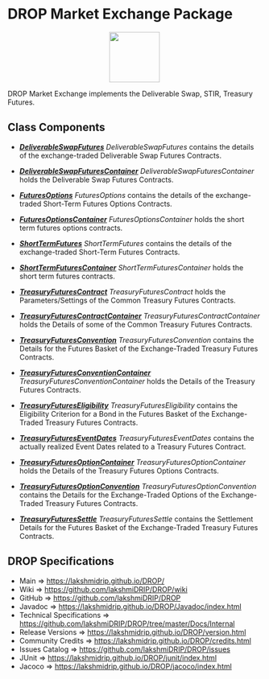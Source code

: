 # DROP Market Exchange Package

<p align="center"><img src="https://github.com/lakshmiDRIP/DROP/blob/master/DRIP_Logo.gif?raw=true" width="100"></p>

DROP Market Exchange implements the Deliverable Swap, STIR, Treasury Futures.

## Class Components

 * [***DeliverableSwapFutures***](https://github.com/lakshmiDRIP/DROP/tree/master/src/main/java/org/drip/market/exchange/DeliverableSwapFutures.java)
 <i>DeliverableSwapFutures</i> contains the details of the exchange-traded Deliverable Swap Futures
 Contracts.

 * [***DeliverableSwapFuturesContainer***](https://github.com/lakshmiDRIP/DROP/tree/master/src/main/java/org/drip/market/exchange/DeliverableSwapFuturesContainer.java)
 <i>DeliverableSwapFuturesContainer</i> holds the Deliverable Swap Futures Contracts.

 * [***FuturesOptions***](https://github.com/lakshmiDRIP/DROP/tree/master/src/main/java/org/drip/market/exchange/FuturesOptions.java)
 <i>FuturesOptions</i> contains the details of the exchange-traded Short-Term Futures Options Contracts.

 * [***FuturesOptionsContainer***](https://github.com/lakshmiDRIP/DROP/tree/master/src/main/java/org/drip/market/exchange/FuturesOptionsContainer.java)
 <i>FuturesOptionsContainer</i> holds the short term futures options contracts.

 * [***ShortTermFutures***](https://github.com/lakshmiDRIP/DROP/tree/master/src/main/java/org/drip/market/exchange/ShortTermFutures.java)
 <i>ShortTermFutures</i> contains the details of the exchange-traded Short-Term Futures Contracts.

 * [***ShortTermFuturesContainer***](https://github.com/lakshmiDRIP/DROP/tree/master/src/main/java/org/drip/market/exchange/ShortTermFuturesContainer.java)
 <i>ShortTermFuturesContainer</i> holds the short term futures contracts.

 * [***TreasuryFuturesContract***](https://github.com/lakshmiDRIP/DROP/tree/master/src/main/java/org/drip/market/exchange/TreasuryFuturesContract.java)
 <i>TreasuryFuturesContract</i> holds the Parameters/Settings of the Common Treasury Futures Contracts.

 * [***TreasuryFuturesContractContainer***](https://github.com/lakshmiDRIP/DROP/tree/master/src/main/java/org/drip/market/exchange/TreasuryFuturesContractContainer.java)
 <i>TreasuryFuturesContractContainer</i> holds the Details of some of the Common Treasury Futures Contracts.

 * [***TreasuryFuturesConvention***](https://github.com/lakshmiDRIP/DROP/tree/master/src/main/java/org/drip/market/exchange/TreasuryFuturesConvention.java)
 <i>TreasuryFuturesConvention</i> contains the Details for the Futures Basket of the Exchange-Traded Treasury
 Futures Contracts.

 * [***TreasuryFuturesConventionContainer***](https://github.com/lakshmiDRIP/DROP/tree/master/src/main/java/org/drip/market/exchange/TreasuryFuturesConventionContainer.java)
 <i>TreasuryFuturesConventionContainer</i> holds the Details of the Treasury Futures Contracts.

 * [***TreasuryFuturesEligibility***](https://github.com/lakshmiDRIP/DROP/tree/master/src/main/java/org/drip/market/exchange/TreasuryFuturesEligibility.java)
 <i>TreasuryFuturesEligibility</i> contains the Eligibility Criterion for a Bond in the Futures Basket of the
 Exchange-Traded Treasury Futures Contracts.

 * [***TreasuryFuturesEventDates***](https://github.com/lakshmiDRIP/DROP/tree/master/src/main/java/org/drip/market/exchange/TreasuryFuturesEventDates.java)
 <i>TreasuryFuturesEventDates</i> contains the actually realized Event Dates related to a Treasury Futures
 Contract.

 * [***TreasuryFuturesOptionContainer***](https://github.com/lakshmiDRIP/DROP/tree/master/src/main/java/org/drip/market/exchange/TreasuryFuturesOptionContainer.java)
 <i>TreasuryFuturesOptionContainer</i> holds the Details of the Treasury Futures Options Contracts.

 * [***TreasuryFuturesOptionConvention***](https://github.com/lakshmiDRIP/DROP/tree/master/src/main/java/org/drip/market/exchange/TreasuryFuturesOptionConvention.java)
 <i>TreasuryFuturesOptionConvention</i> contains the Details for the Exchange-Traded Options of the Exchange-
 Traded Treasury Futures Contracts.

 * [***TreasuryFuturesSettle***](https://github.com/lakshmiDRIP/DROP/tree/master/src/main/java/org/drip/market/exchange/TreasuryFuturesSettle.java)
 <i>TreasuryFuturesSettle</i> contains the Settlement Details for the Futures Basket of the Exchange-Traded
 Treasury Futures Contracts.


## DROP Specifications

 * Main                     => https://lakshmidrip.github.io/DROP/
 * Wiki                     => https://github.com/lakshmiDRIP/DROP/wiki
 * GitHub                   => https://github.com/lakshmiDRIP/DROP
 * Javadoc                  => https://lakshmidrip.github.io/DROP/Javadoc/index.html
 * Technical Specifications => https://github.com/lakshmiDRIP/DROP/tree/master/Docs/Internal
 * Release Versions         => https://lakshmidrip.github.io/DROP/version.html
 * Community Credits        => https://lakshmidrip.github.io/DROP/credits.html
 * Issues Catalog           => https://github.com/lakshmiDRIP/DROP/issues
 * JUnit                    => https://lakshmidrip.github.io/DROP/junit/index.html
 * Jacoco                   => https://lakshmidrip.github.io/DROP/jacoco/index.html
